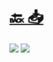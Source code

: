 #
# [🔙 ](../../)    <a href="../pdfs/320_🇪🇺 NextGenerationEU_🇪🇺⬜  INFORME JUSTIFICATIVO de la previsión del consumo anual.pdf">📥</a>
 <img src="page0.jpg">   <img src="page1.jpg"> 

            
                